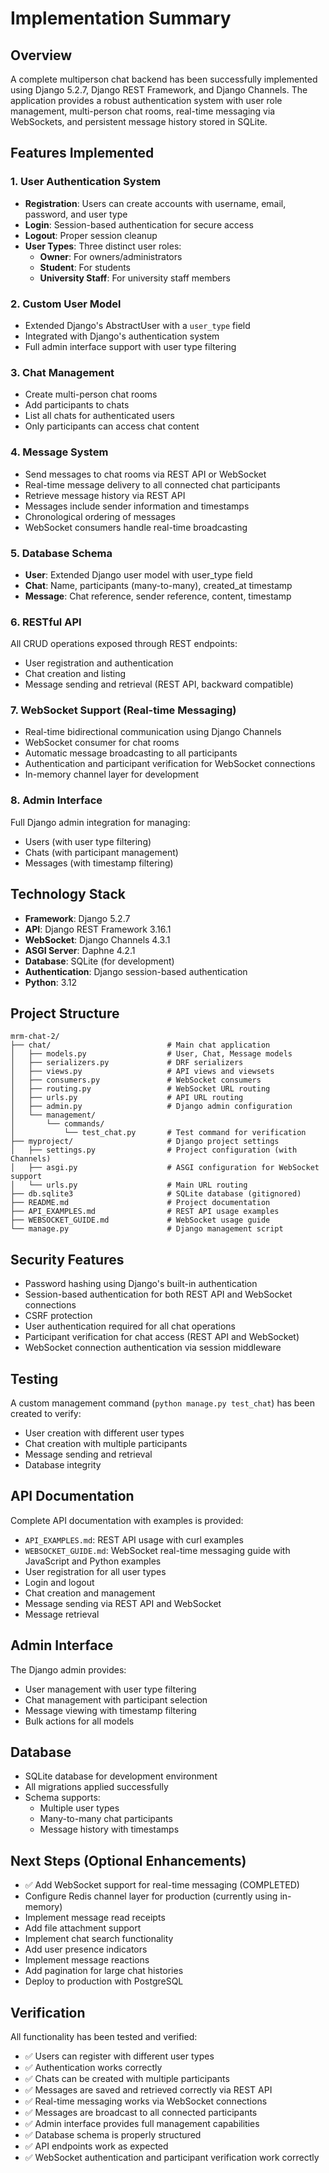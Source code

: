 # Implementation Summary

## Overview
A complete multiperson chat backend has been successfully implemented using Django 5.2.7, Django REST Framework, and Django Channels. The application provides a robust authentication system with user role management, multi-person chat rooms, real-time messaging via WebSockets, and persistent message history stored in SQLite.

## Features Implemented

### 1. User Authentication System
- **Registration**: Users can create accounts with username, email, password, and user type
- **Login**: Session-based authentication for secure access
- **Logout**: Proper session cleanup
- **User Types**: Three distinct user roles:
  - **Owner**: For owners/administrators
  - **Student**: For students
  - **University Staff**: For university staff members

### 2. Custom User Model
- Extended Django's AbstractUser with a `user_type` field
- Integrated with Django's authentication system
- Full admin interface support with user type filtering

### 3. Chat Management
- Create multi-person chat rooms
- Add participants to chats
- List all chats for authenticated users
- Only participants can access chat content

### 4. Message System
- Send messages to chat rooms via REST API or WebSocket
- Real-time message delivery to all connected chat participants
- Retrieve message history via REST API
- Messages include sender information and timestamps
- Chronological ordering of messages
- WebSocket consumers handle real-time broadcasting

### 5. Database Schema
- **User**: Extended Django user model with user_type field
- **Chat**: Name, participants (many-to-many), created_at timestamp
- **Message**: Chat reference, sender reference, content, timestamp

### 6. RESTful API
All CRUD operations exposed through REST endpoints:
- User registration and authentication
- Chat creation and listing
- Message sending and retrieval (REST API, backward compatible)

### 7. WebSocket Support (Real-time Messaging)
- Real-time bidirectional communication using Django Channels
- WebSocket consumer for chat rooms
- Automatic message broadcasting to all participants
- Authentication and participant verification for WebSocket connections
- In-memory channel layer for development

### 8. Admin Interface
Full Django admin integration for managing:
- Users (with user type filtering)
- Chats (with participant management)
- Messages (with timestamp filtering)

## Technology Stack
- **Framework**: Django 5.2.7
- **API**: Django REST Framework 3.16.1
- **WebSocket**: Django Channels 4.3.1
- **ASGI Server**: Daphne 4.2.1
- **Database**: SQLite (for development)
- **Authentication**: Django session-based authentication
- **Python**: 3.12

## Project Structure
```
mrm-chat-2/
├── chat/                          # Main chat application
│   ├── models.py                  # User, Chat, Message models
│   ├── serializers.py             # DRF serializers
│   ├── views.py                   # API views and viewsets
│   ├── consumers.py               # WebSocket consumers
│   ├── routing.py                 # WebSocket URL routing
│   ├── urls.py                    # API URL routing
│   ├── admin.py                   # Django admin configuration
│   └── management/
│       └── commands/
│           └── test_chat.py       # Test command for verification
├── myproject/                     # Django project settings
│   ├── settings.py                # Project configuration (with Channels)
│   ├── asgi.py                    # ASGI configuration for WebSocket support
│   └── urls.py                    # Main URL routing
├── db.sqlite3                     # SQLite database (gitignored)
├── README.md                      # Project documentation
├── API_EXAMPLES.md                # REST API usage examples
├── WEBSOCKET_GUIDE.md             # WebSocket usage guide
└── manage.py                      # Django management script
```

## Security Features
- Password hashing using Django's built-in authentication
- Session-based authentication for both REST API and WebSocket connections
- CSRF protection
- User authentication required for all chat operations
- Participant verification for chat access (REST API and WebSocket)
- WebSocket connection authentication via session middleware

## Testing
A custom management command (`python manage.py test_chat`) has been created to verify:
- User creation with different user types
- Chat creation with multiple participants
- Message sending and retrieval
- Database integrity

## API Documentation
Complete API documentation with examples is provided:
- `API_EXAMPLES.md`: REST API usage with curl examples
- `WEBSOCKET_GUIDE.md`: WebSocket real-time messaging guide with JavaScript and Python examples
- User registration for all user types
- Login and logout
- Chat creation and management
- Message sending via REST API and WebSocket
- Message retrieval

## Admin Interface
The Django admin provides:
- User management with user type filtering
- Chat management with participant selection
- Message viewing with timestamp filtering
- Bulk actions for all models

## Database
- SQLite database for development environment
- All migrations applied successfully
- Schema supports:
  - Multiple user types
  - Many-to-many chat participants
  - Message history with timestamps

## Next Steps (Optional Enhancements)
- ✅ Add WebSocket support for real-time messaging (COMPLETED)
- Configure Redis channel layer for production (currently using in-memory)
- Implement message read receipts
- Add file attachment support
- Implement chat search functionality
- Add user presence indicators
- Implement message reactions
- Add pagination for large chat histories
- Deploy to production with PostgreSQL

## Verification
All functionality has been tested and verified:
- ✅ Users can register with different user types
- ✅ Authentication works correctly
- ✅ Chats can be created with multiple participants
- ✅ Messages are saved and retrieved correctly via REST API
- ✅ Real-time messaging works via WebSocket connections
- ✅ Messages are broadcast to all connected participants
- ✅ Admin interface provides full management capabilities
- ✅ Database schema is properly structured
- ✅ API endpoints work as expected
- ✅ WebSocket authentication and participant verification work correctly
